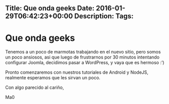 Title: Que onda geeks
Date: 2016-01-29T06:42:23+00:00
Description: 
Tags: 
---
# Que onda geeks


Tenemos a un poco de marmotas trabajando en el nuevo sitio, pero somos un poco ansiosos, asi que luego de frustrarnos por 30 minutos intentando configurar Joomla, decidimos pasar a WordPress, y vaya que es hermoso :’)

Pronto comenzaremos con nuestros tutoriales de Android y NodeJS, realmente esperamos que les sirvan un poco.

Con algo parecido al cariño,

Ma0


